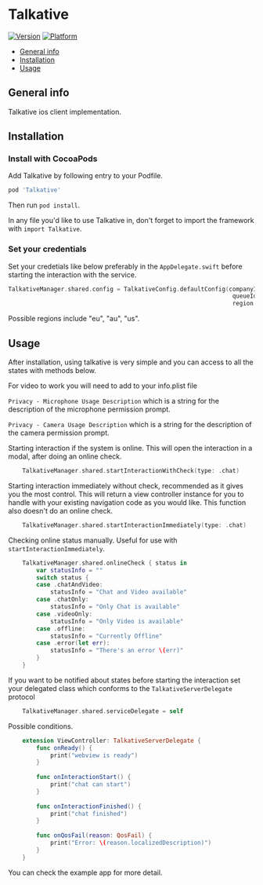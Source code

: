 # Talkative

[![Version](https://img.shields.io/cocoapods/v/Talkative.svg?style=flat)](https://cocoapods.org/pods/Talkative)
[![Platform](https://img.shields.io/cocoapods/p/Talkative.svg?style=flat)](https://cocoapods.org/pods/Talkative)

* [General info](#general-info)
* [Installation](#Installation)
* [Usage](#Usage)

## General info
Talkative ios client implementation.
    
## Installation
### Install with CocoaPods
Add Talkative by following entry to your Podfile.

```rb
pod 'Talkative'
```

Then run `pod install`.

In any file you'd like to use Talkative in, don't forget to import the framework with `import Talkative`.

### Set your credentials
Set your credetials like below preferably in the ```AppDelegate.swift``` before starting the interaction with the service.
```swift
TalkativeManager.shared.config = TalkativeConfig.defaultConfig(companyId: "Your Company UUID",
                                                                queueId: "Preferred queue UUID",
                                                                region: "Region")
```

Possible regions include "eu", "au", "us".

## Usage
After installation, using talkative is very simple and you can access to all the states with methods below.

For video to work you will need to add to your info.plist file 

`Privacy - Microphone Usage Description` which is a string for the description of the microphone permission prompt.

`Privacy - Camera Usage Description` which is a string for the description of the camera permission prompt.

Starting interaction if the system is online. This will open the interaction in a modal, after doing an online check.
```swift
    TalkativeManager.shared.startInteractionWithCheck(type: .chat)
```

Starting interaction immediately without check, recommended as it gives you the most control. This will return a view controller instance for you to handle with your existing navigation code as you would like. This function also doesn't do an online check.
```swift
    TalkativeManager.shared.startInteractionImmediately(type: .chat) 
```

Checking online status manually. Useful for use with `startInteractionImmediately`.
```swift
    TalkativeManager.shared.onlineCheck { status in
        var statusInfo = ""
        switch status {
        case .chatAndVideo:
            statusInfo = "Chat and Video available"
        case .chatOnly:
            statusInfo = "Only Chat is available"
        case .videoOnly:
            statusInfo = "Only Video is available"
        case .offline:
            statusInfo = "Currently Offline"
        case .error(let err):
            statusInfo = "There's an error \(err)"
        }
    }
```


If you want to be notified about states before starting the interaction set your delegated class which conforms to the ```TalkativeServerDelegate``` protocol
```swift 
    TalkativeManager.shared.serviceDelegate = self
```
Possible conditions.
```swift
    extension ViewController: TalkativeServerDelegate {
        func onReady() {
            print("webview is ready")
        }
        
        func onInteractionStart() {
            print("chat can start")
        }
        
        func onInteractionFinished() {
            print("chat finished")
        }
        
        func onQosFail(reason: QosFail) {
            print("Error: \(reason.localizedDescription)")
        }
    }
```

You can check the example app for more detail.
